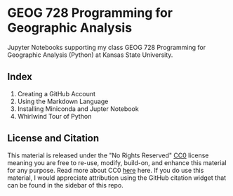 # GEOG 728 Programming for Geographic Analysis
Jupyter Notebooks supporting my class GEOG 728 Programming for Geographic Analysis (Python) at Kansas State University.

## Index
1. Creating a GitHub Account
2. Using the Markdown Language
3. Installing Miniconda and Jupter Notebook
4. Whirlwind Tour of Python 

## License and Citation
This material is released under the "No Rights Reserved" [CC0](https://github.com/jmshutch/GEOG728/blob/main/LICENSE) license meaning you are free to re-use, modify, build-on, and enhance this material for any purpose. Read more about CC0 [here](https://creativecommons.org/share-your-work/public-domain/cc0/) here.  If you do use this material, I would appreciate attribution using the GitHub citation widget that can be found in the sidebar of this repo.
